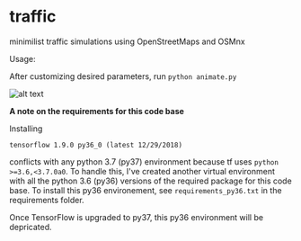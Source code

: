 # traffic
minimilist traffic simulations using OpenStreetMaps and OSMnx


Usage:

After customizing desired parameters, run `python animate.py`




![alt text](https://raw.githubusercontent.com/donjpierce/traffic/master/examples/piedmont33cars.gif)


**A note on the requirements for this code base**

Installing 

	tensorflow 1.9.0 py36_0 (latest 12/29/2018) 

conflicts with any python 3.7 (py37) environment because tf uses `python >=3.6,<3.7.0a0`. To handle this, I've created another virtual environment with all the python 3.6 (py36) versions of the required package for this code base. To install this py36 environement, see `requirements_py36.txt` in the requirements folder. 

Once TensorFlow is upgraded to py37, this py36 environment will be depricated.
